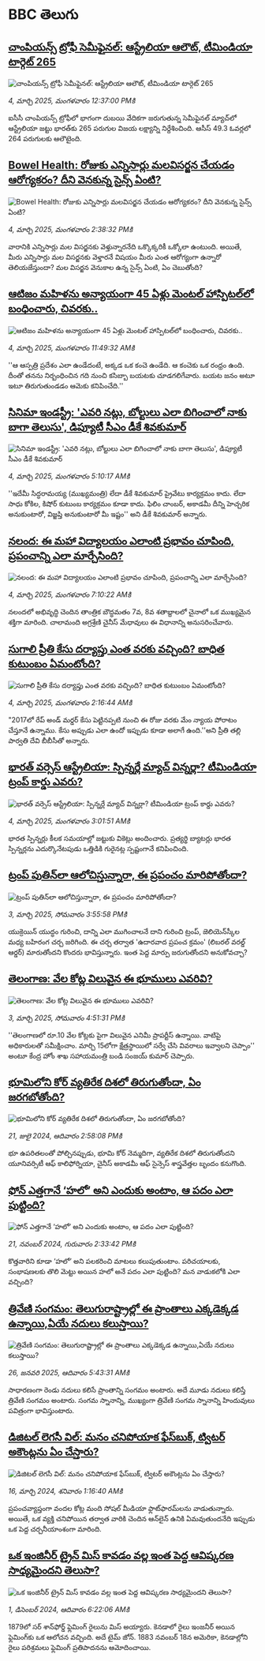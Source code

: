 # BBC తెలుగు## [చాంపియన్స్ ట్రోఫీ సెమీఫైనల్: ఆస్ట్రేలియా ఆలౌట్, టీమిండియా టార్గెట్ 265](https://www.bbc.com/telugu/articles/c36wxwkn0z8o?at_campaign=githubrss)![చాంపియన్స్ ట్రోఫీ సెమీఫైనల్: ఆస్ట్రేలియా ఆలౌట్, టీమిండియా టార్గెట్ 265](https://ichef.bbci.co.uk/ace/standard/240/cpsprodpb/7a89/live/0576a390-f8f2-11ef-aa9e-0529c5c73157.jpg)_4, మార్చి 2025, మంగళవారం 12:37:00 PMకి_ఐసీసీ చాంపియన్స్ ట్రోఫీలో భాగంగా దుబయి వేదికగా జరుగుతున్న సెమీఫైనల్ మ్యాచ్‌లో ఆస్ట్రేలియా జట్టు భారత్‌కు 265 పరుగుల విజయ లక్ష్యాన్ని నిర్దేశించింది. ఆసీస్ 49.3 ఓవర్లలో 264 పరుగులకు ఆలౌటైంది.## [Bowel Health: రోజుకు ఎన్నిసార్లు మలవిసర్జన చేయడం ఆరోగ్యకరం? దీని వెనకున్న సైన్స్ ఏంటి?](https://www.bbc.com/telugu/articles/cn894qpezz1o?at_campaign=githubrss)![Bowel Health: రోజుకు ఎన్నిసార్లు మలవిసర్జన చేయడం ఆరోగ్యకరం? దీని వెనకున్న సైన్స్ ఏంటి?](https://ichef.bbci.co.uk/ace/standard/240/cpsprodpb/70da/live/7acaaef0-f845-11ef-8c03-7dfdbeeb2526.jpg)_4, మార్చి 2025, మంగళవారం 2:38:32 PMకి_వారానికి ఎన్నిసార్లు మల విసర్జనకు వెళ్తున్నారనేది ఒక్కొక్కరికీ ఒక్కోలా ఉంటుంది. అయితే, మీరు ఎన్నిసార్లు మల విసర్జనకు వెళ్తారనే విషయం మీరు ఎంత ఆరోగ్యంగా ఉన్నారో తెలియజేస్తుందా? మల విసర్జన వెనుకాల ఉన్న సైన్స్ ఏంటి, ఏం చెబుతోంది?## [ఆటిజం మహిళను అన్యాయంగా 45 ఏళ్లు మెంటల్ హాస్పిటల్‌లో బంధించారు, చివరకు..](https://www.bbc.com/telugu/articles/cvg549dxy1lo?at_campaign=githubrss)![ఆటిజం మహిళను అన్యాయంగా 45 ఏళ్లు మెంటల్ హాస్పిటల్‌లో బంధించారు, చివరకు..](https://ichef.bbci.co.uk/ace/standard/240/cpsprodpb/fc02/live/c5801e60-f8e2-11ef-9628-add78e51db09.jpg)_4, మార్చి 2025, మంగళవారం 11:49:32 AMకి_''ఆ ఆస్పత్రి ప్రదేశం ఎలా ఉండేదంటే, అక్కడ ఒక కంచె ఉండేది. ఆ కంచెకు ఒక రంధ్రం ఉంది. దీంతో తనను నిర్బంధించిన గది నుంచి కసిబ్బా బయటకు చూడగలిగేవారు. బయట జనం అటూ ఇటూ తిరుగుతుండడం ఆమెకు కనిపించేది.''## [సినిమా ఇండస్ట్రీ: 'ఎవరి నట్లు, బోల్టులు ఎలా బిగించాలో నాకు బాగా తెలుసు', డిప్యూటీ సీఎం డీకే శివకుమార్](https://www.bbc.com/telugu/articles/czedy5pzpx9o?at_campaign=githubrss)![సినిమా ఇండస్ట్రీ: 'ఎవరి నట్లు, బోల్టులు ఎలా బిగించాలో నాకు బాగా తెలుసు', డిప్యూటీ సీఎం డీకే శివకుమార్](https://ichef.bbci.co.uk/ace/standard/240/cpsprodpb/938a/live/f227e690-f8f2-11ef-896e-d7e7fb1719a4.jpg)_4, మార్చి 2025, మంగళవారం 5:10:17 AMకి_''ఇదేమీ సిద్ధరామయ్య (ముఖ్యమంత్రి) లేదా డీకే శివకుమార్ ప్రైవేటు కార్యక్రమం కాదు. లేదా సాధు కోకిల, కిషోర్ కుటుంబ కార్యక్రమం కూడా కాదు. ఫిలిం చాంబర్, అకాడమీ దీన్ని హెచ్చరిక అనుకుంటారో, విజ్జప్తి అనుకుంటారో మీ ఇష్టం'' అని డీకే శివకుమార్ అన్నారు.## [నలంద: ఈ మహా విద్యాలయం ఎలాంటి ప్రభావం చూపింది, ప్రపంచాన్ని ఎలా మార్చేసింది?](https://www.bbc.com/telugu/articles/c3603k700e3o?at_campaign=githubrss)![నలంద: ఈ మహా విద్యాలయం ఎలాంటి ప్రభావం చూపింది, ప్రపంచాన్ని ఎలా మార్చేసింది?](https://ichef.bbci.co.uk/ace/standard/240/cpsprodpb/fdde/live/26704050-e24b-11ef-bd1b-d536627785f2.jpg)_4, మార్చి 2025, మంగళవారం 7:10:22 AMకి_నలందలో అభివృద్ధి చెందిన తాంత్రిక బౌద్ధమతం 7వ, 8వ శతాబ్దాలలో చైనాలో ఒక ముఖ్యమైన శక్తిగా మారింది. చాలామంది అగ్రశ్రేణి చైనీస్ మేధావులు ఈ విధానాన్ని అనుసరించేవారు.## [సుగాలి ప్రీతి కేసు దర్యాప్తు ఎంత వరకు వచ్చింది? బాధిత కుటుంబం ఏమంటోంది?](https://www.bbc.com/telugu/articles/c7573y20xvgo?at_campaign=githubrss)![సుగాలి ప్రీతి కేసు దర్యాప్తు ఎంత వరకు వచ్చింది? బాధిత కుటుంబం ఏమంటోంది?](https://ichef.bbci.co.uk/ace/standard/240/cpsprodpb/9e2d/live/51bca220-f89f-11ef-896e-d7e7fb1719a4.jpg)_4, మార్చి 2025, మంగళవారం 2:16:44 AMకి_"2017లో రేప్ అండ్ మర్డర్ కేసు పెట్టినప్పటి నుంచి ఈ రోజు వరకు మేం న్యాయ పోరాటం చేస్తూనే ఉన్నాము. కేసు అప్పుడు ఎలా ఉందో ఇప్పుడు కూడా అలాగే ఉంది.''అని ప్రీతి తల్లి పార్వతి దేవి బీబీసీతో అన్నారు.## [భారత్ వర్సెస్ ఆస్ట్రేలియా: స్పిన్నర్లే మ్యాచ్ విన్నర్లా? టీమిండియా ట్రంప్ కార్డు ఎవరు?](https://www.bbc.com/telugu/articles/c98492v81z5o?at_campaign=githubrss)![భారత్ వర్సెస్ ఆస్ట్రేలియా: స్పిన్నర్లే మ్యాచ్ విన్నర్లా? టీమిండియా ట్రంప్ కార్డు ఎవరు?](https://ichef.bbci.co.uk/ace/standard/240/cpsprodpb/4327/live/2bb1eae0-f8a4-11ef-ac71-a9572483b654.jpg)_4, మార్చి 2025, మంగళవారం 3:01:51 AMకి_భారత స్పిన్నర్లు కీలక సమయాల్లో జట్టుకు వికెట్లు అందించారు. ప్రత్యర్థి బ్యాటర్లు భారత స్పిన్నర్లను ఎదుర్కొనేటపుడు ఒత్తిడికి గురైనట్ల స్పష్టంగానే కనిపించింది.## [ట్రంప్ పుతిన్‌లా ఆలోచిస్తున్నారా, ఈ ప్రపంచం మారిపోతోందా?](https://www.bbc.com/telugu/articles/cgl0e5yj8d0o?at_campaign=githubrss)![ట్రంప్ పుతిన్‌లా ఆలోచిస్తున్నారా, ఈ ప్రపంచం మారిపోతోందా?](https://ichef.bbci.co.uk/ace/standard/240/cpsprodpb/76d6/live/90578700-f842-11ef-9967-9d96c0c1bbff.jpg)_3, మార్చి 2025, సోమవారం 3:55:58 PMకి_యుక్రెయిన్ యుద్ధం గురించి, దాన్ని ఎలా ముగించాలనే దాని గురించి ట్రంప్, జెలియెన్‌స్కీల మధ్య బహిరంగ చర్చ జరిగింది. ఈ చర్చ తర్వాత  'ఉదారవాద ప్రపంచ క్రమం' (లిబరల్ వరల్డ్ ఆర్డర్) మారుతోందని కొందరు భావిస్తున్నారు. ఇంత పెద్ద మార్పు జరుగుతోందని అనుకోవచ్చా?## [తెలంగాణ: వేల కోట్ల విలువైన ఈ భూములు ఎవరివి?](https://www.bbc.com/telugu/articles/c62z8vx609vo?at_campaign=githubrss)![తెలంగాణ: వేల కోట్ల విలువైన ఈ భూములు ఎవరివి?](https://ichef.bbci.co.uk/ace/standard/240/cpsprodpb/2400/live/c9a3f330-f84d-11ef-8c03-7dfdbeeb2526.jpg)_3, మార్చి 2025, సోమవారం 4:51:31 PMకి_''తెలంగాణలో రూ.10 వేల కోట్లకు పైగా విలువైన ఎనిమీ ప్రాపర్టీస్ ఉన్నాయి. వాటిపై అధికారులతో సమీక్షించాం. మార్చి 15లోగా క్షేత్రస్థాయిలో సర్వే చేసి వివరాలు ఇవ్వాలని చెప్పాం'' అంటూ కేంద్ర హోం శాఖ సహాయమంత్రి బండి సంజయ్ కుమార్ చెప్పారు.## [భూమిలోని కోర్ వ్యతిరేక దిశలో తిరుగుతోందా, ఏం జరగబోతోంది?](https://www.bbc.com/telugu/articles/crgr7rnd7g4o?at_campaign=githubrss)![భూమిలోని కోర్ వ్యతిరేక దిశలో తిరుగుతోందా, ఏం జరగబోతోంది?](https://ichef.bbci.co.uk/ace/standard/240/cpsprodpb/cc28/live/4457bc00-3ec3-11ef-b2f4-77406157b906.jpg)_21, జులై 2024, ఆదివారం 2:58:08 PMకి_భూ ఉపరితలంతో పోల్చినప్పుడు, భూమి కోర్ నెమ్మదిగా, వ్యతిరేక దిశలో తిరుగుతోందని యూనివర్సిటీ ఆఫ్ కాలిఫోర్నియా, చైనీస్ అకాడమీ ఆఫ్ సైన్సెస్‌ శాస్త్రవేత్తల బృందం కనుగొంది.## [ఫోన్ ఎత్తగానే ‘హలో’ అని ఎందుకు అంటాం, ఆ పదం ఎలా పుట్టింది?](https://www.bbc.com/telugu/articles/cgj7x7gdjq4o?at_campaign=githubrss)![ఫోన్ ఎత్తగానే ‘హలో’ అని ఎందుకు అంటాం, ఆ పదం ఎలా పుట్టింది?](https://ichef.bbci.co.uk/ace/standard/240/cpsprodpb/0618/live/7a20ebb0-a807-11ef-b21e-5359bd56d02f.jpg)_21, నవంబర్ 2024, గురువారం 2:33:42 PMకి_కొత్తవారిని కూడా ‘హలో’ అని పలకరించి మాటలు కలుపుతుంటాం.  పరిచయాలకు, సంభాషణలకు తొలి మెట్టు అయిన హలో అనే పదం ఎలా పుట్టింది? మన వాడుకలోకి ఎలా వచ్చింది?## [త్రివేణి సంగమం: తెలుగురాష్ట్రాల్లో ఈ ప్రాంతాలు ఎక్కడెక్కడ ఉన్నాయి,ఏయే నదులు కలుస్తాయి? ](https://www.bbc.com/telugu/articles/cz7elrr17jeo?at_campaign=githubrss)![త్రివేణి సంగమం: తెలుగురాష్ట్రాల్లో ఈ ప్రాంతాలు ఎక్కడెక్కడ ఉన్నాయి,ఏయే నదులు కలుస్తాయి? ](https://ichef.bbci.co.uk/ace/standard/240/cpsprodpb/9dad/live/7f50e780-da42-11ef-a37f-eba91255dc3d.jpg)_26, జనవరి 2025, ఆదివారం 5:43:31 AMకి_సాధారణంగా రెండు నదులు కలిసే ప్రాంతాన్ని సంగమం అంటారు. అదే మూడు నదులు కలిస్తే త్రివేణి సంగమం అంటారు. సంగమ స్నానాన్ని, ముఖ్యంగా త్రివేణి సంగమ స్నానాన్ని హిందువులు పవిత్రంగా భావిస్తుంటారు.## [డిజిటల్ లెగసీ విల్: మనం చనిపోయాక ఫేస్‌బుక్, ట్విటర్‌ అకౌంట్లను ఏం చేస్తారు?](https://www.bbc.com/telugu/articles/cx0zl1qeyq2o?at_campaign=githubrss)![డిజిటల్ లెగసీ విల్: మనం చనిపోయాక ఫేస్‌బుక్, ట్విటర్‌ అకౌంట్లను ఏం చేస్తారు?](https://ichef.bbci.co.uk/ace/standard/240/cpsprodpb/bea2/live/2323ffd0-e2d4-11ee-9410-0f893255c2a0.jpg)_16, మార్చి 2024, శనివారం 1:16:40 AMకి_ప్రపంచవ్యాప్తంగా వందల కోట్ల మంది సోషల్ మీడియా ఫ్లాట్‌ఫారమ్‌లను వాడుతున్నారు. అయితే, ఒక వ్యక్తి చనిపోయిన తర్వాత వారికి చెందిన ఆన్‌లైన్ ఉనికి ఏమవుతుందనేది ఇప్పుడు ఒక పెద్ద చర్చనీయాంశంగా మారింది.## [ఒక ఇంజినీర్ ట్రైన్ మిస్ కావడం వల్ల ఇంత పెద్ద ఆవిష్కరణ సాధ్యమైందని తెలుసా?](https://www.bbc.com/telugu/articles/c774y4mdrgdo?at_campaign=githubrss)![ఒక ఇంజినీర్ ట్రైన్ మిస్ కావడం వల్ల ఇంత పెద్ద ఆవిష్కరణ సాధ్యమైందని తెలుసా?](https://ichef.bbci.co.uk/ace/standard/240/cpsprodpb/d07c/live/d2f92490-ab19-11ef-8264-5f9791599833.jpg)_1, డిసెంబర్ 2024, ఆదివారం 6:22:06 AMకి_1879లో సర్ శాన్‌ఫోర్డ్ ఫ్లెమింగ్ రైలును మిస్ అయ్యారు. కెనడాలో రైలు ఇంజనీర్ అయిన ఫ్లెమింగ్‌కు ఒక ఆలోచన వచ్చింది. అదే టైమ్ జోన్‌. 
1883 నవంబర్ 18న అమెరికా, కెనడాల్లోని రైలు పరిశ్రమలు ఫ్లెమింగ్ ప్రతిపాదనను ఆమోదించాయి.